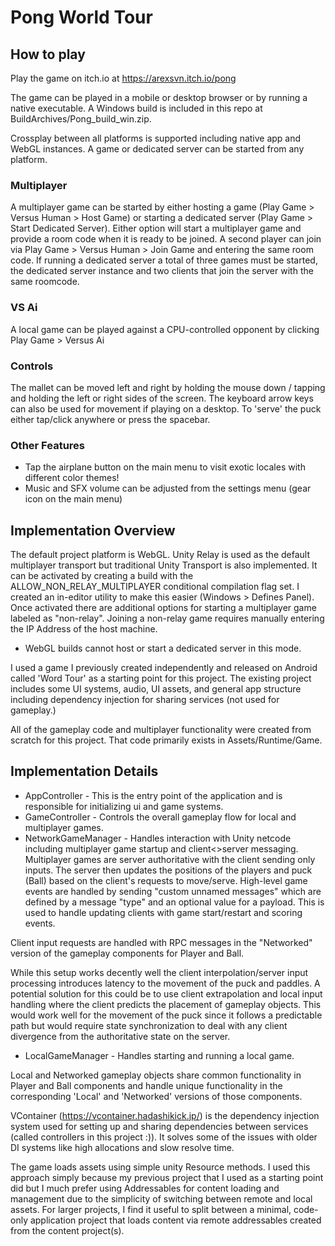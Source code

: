 # Pong World Tour

## How to play
Play the game on itch.io at https://arexsvn.itch.io/pong

The game can be played in a mobile or desktop browser or by running a native executable. A Windows build is included in this repo at BuildArchives/Pong_build_win.zip.

Crossplay between all platforms is supported including native app and WebGL instances. A game or dedicated server can be started from any platform.
### Multiplayer
A multiplayer game can be started by either hosting a game (Play Game > Versus Human > Host Game) or starting a dedicated server (Play Game > Start Dedicated Server).
Either option will start a multiplayer game and provide a room code when it is ready to be joined. A second player can join via Play Game > Versus Human > Join Game and entering the same room code. If running a dedicated server a total of three games must be started, the dedicated server instance and two clients that join the server with the same roomcode.
### VS Ai
A local game can be played against a CPU-controlled opponent by clicking Play Game > Versus Ai
### Controls
The mallet can be moved left and right by holding the mouse down / tapping and holding the left or right sides of the screen.
The keyboard arrow keys can also be used for movement if playing on a desktop.
To 'serve' the puck either tap/click anywhere or press the spacebar.
### Other Features
* Tap the airplane button on the main menu to visit exotic locales with different color themes!
* Music and SFX volume can be adjusted from the settings menu (gear icon on the main menu)

## Implementation Overview
The default project platform is WebGL. Unity Relay is used as the default multiplayer transport but traditional Unity Transport is also implemented. It can be activated by creating a build with the ALLOW_NON_RELAY_MULTIPLAYER conditional compilation flag set. I created an in-editor utility to make this easier (Windows > Defines Panel). Once activated there are additional options for starting a multiplayer game labeled as "non-relay". Joining a non-relay game requires manually entering the IP Address of the host machine. 
* WebGL builds cannot host or start a dedicated server in this mode.

I used a game I previously created independently and released on Android called 'Word Tour' as a starting point for this project. The existing project includes some UI systems, audio, UI assets, and general app structure including dependency injection for sharing services (not used for gameplay.)

All of the gameplay code and multiplayer functionality were created from scratch for this project. That code primarily exists in Assets/Runtime/Game.

## Implementation Details
* AppController - This is the entry point of the application and is responsible for initializing ui and game systems.
* GameController - Controls the overall gameplay flow for local and multiplayer games.
* NetworkGameManager - Handles interaction with Unity netcode including multiplayer game startup and client<>server messaging. Multiplayer games are server authoritative with the client sending only inputs. The server then updates the positions of the players and puck (Ball) based on the client's requests to move/serve. High-level game events are handled by sending "custom unnamed messages" which are defined by a message "type" and an optional value for a payload. This is used to handle updating clients with game start/restart and scoring events.

Client input requests are handled with RPC messages in the "Networked" version of the gameplay components for Player and Ball.

While this setup works decently well the client interpolation/server input processing introduces latency to the movement of the puck and paddles. A potential solution for this could be to use client extrapolation and local input handling where the client predicts the placement of gameplay objects. This would work well for the movement of the puck since it follows a predictable path but would require state synchronization to deal with any client divergence from the authoritative state on the server.

* LocalGameManager - Handles starting and running a local game. 

Local and Networked gameplay objects share common functionality in Player and Ball components and handle unique functionality in the corresponding 'Local' and 'Networked' versions of those components.

VContainer (https://vcontainer.hadashikick.jp/) is the dependency injection system used for setting up and sharing dependencies between services (called controllers in this project :)). It solves some of the issues with older DI systems like high allocations and slow resolve time. 

The game loads assets using simple unity Resource methods. I used this approach simply because my previous project that I used as a starting point did but I much prefer using Addressables for content loading and management due to the simplicity of switching between remote and local assets. For larger projects, I find it useful to split between a minimal, code-only application project that loads content via remote addressables created from the content project(s).
